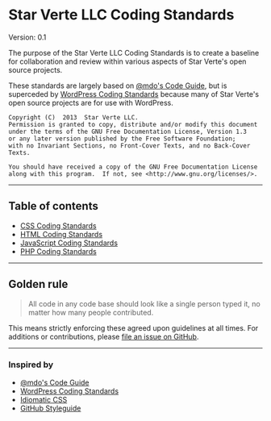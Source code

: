 # Star Verte LLC Coding Standards

Version: 0.1

The purpose of the Star Verte LLC Coding Standards is to create a baseline for collaboration and review within various aspects of Star Verte's open source projects.

These standards are largely based on [@mdo's Code Guide](http://github.com/mdo/code-guide), but is superceded by [WordPress Coding Standards](http://make.wordpress.org/core/handbook/coding-standards/) because many of Star Verte's open source projects are for use with WordPress.

    Copyright (C)  2013  Star Verte LLC.
    Permission is granted to copy, distribute and/or modify this document
    under the terms of the GNU Free Documentation License, Version 1.3
    or any later version published by the Free Software Foundation;
    with no Invariant Sections, no Front-Cover Texts, and no Back-Cover Texts.

    You should have received a copy of the GNU Free Documentation License
    along with this program.  If not, see <http://www.gnu.org/licenses/>.

----------



## Table of contents

 - [CSS Coding Standards](css/README.md)
 - [HTML Coding Standards](html/README.md)
 - [JavaScript Coding Standards](js/README.md)
 - [PHP Coding Standards](php/README.md)



----------



## Golden rule

> All code in any code base should look like a single person typed it, no matter how many people contributed.

This means strictly enforcing these agreed upon guidelines at all times. For additions or contributions, please [file an issue on GitHub](https://github.com/starverte/code-guide).



----------



### Inspired by

 - [@mdo's Code Guide](http://github.com/mdo/code-guide)
 - [WordPress Coding Standards](http://make.wordpress.org/core/handbook/coding-standards/)
 - [Idiomatic CSS](https://github.com/necolas/idiomatic-css)
 - [GitHub Styleguide](http://github.com/styleguide)
